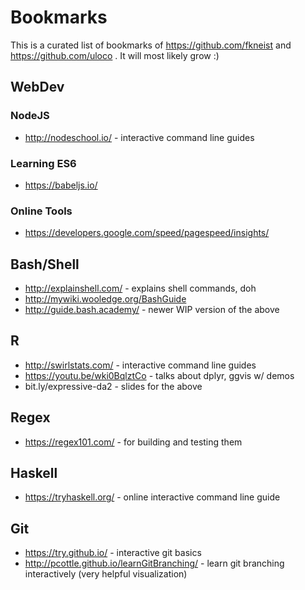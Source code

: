 # Bookmarks

This is a curated list of bookmarks of https://github.com/fkneist and https://github.com/uloco . It will most likely grow :)

## WebDev
### NodeJS
* http://nodeschool.io/ - interactive command line guides

### Learning ES6
* https://babeljs.io/

### Online Tools
* https://developers.google.com/speed/pagespeed/insights/

## Bash/Shell
* http://explainshell.com/ - explains shell commands, doh
* http://mywiki.wooledge.org/BashGuide 
* http://guide.bash.academy/ - newer WIP version of the above

## R
* http://swirlstats.com/ - interactive command line guides
* https://youtu.be/wki0BqlztCo - talks about dplyr, ggvis w/ demos
* bit.ly/expressive-da2 - slides  for the above

## Regex
* https://regex101.com/ - for building and testing them

## Haskell
* https://tryhaskell.org/ - online interactive command line guide

## Git
* https://try.github.io/ - interactive git basics
* http://pcottle.github.io/learnGitBranching/ - learn git branching interactively (very helpful visualization)
